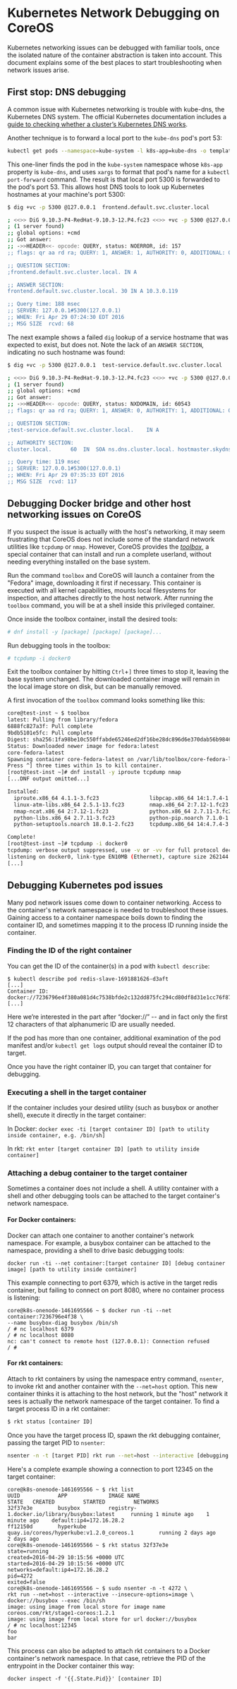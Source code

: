 # Kubernetes Network Debugging on CoreOS

Kubernetes networking issues can be debugged with familiar tools, once the isolated nature of the container abstraction is taken into account. This document explains some of the best places to start troubleshooting when network issues arise.

## First stop: DNS debugging

A common issue with Kubernetes networking is trouble with kube-dns, the Kubernetes DNS system. The official Kubernetes documentation includes a [guide to checking whether a cluster’s Kubernetes DNS works][k8s-dns-check].

Another technique is to forward a local port to the `kube-dns` pod's port 53:

```sh
kubectl get pods --namespace=kube-system -l k8s-app=kube-dns -o template --template="{{range.items}}{{.metadata.name}}{{end}}" | xargs -I{} kubectl port-forward --namespace=kube-system {} 5300:53
```

This one-liner finds the pod in the `kube-system` namespace whose `k8s-app` property is `kube-dns`, and uses `xargs` to format that pod's name for a `kubectl port-forward` command. The result is that local port 5300 is forwarded to the pod's port 53. This allows host DNS tools to look up Kubernetes hostnames at your machine's port 5300:

```sh
$ dig +vc -p 5300 @127.0.0.1  frontend.default.svc.cluster.local

; <<>> DiG 9.10.3-P4-RedHat-9.10.3-12.P4.fc23 <<>> +vc -p 5300 @127.0.0.1 frontend.default.svc.cluster.local
; (1 server found)
;; global options: +cmd
;; Got answer:
;; ->>HEADER<<- opcode: QUERY, status: NOERROR, id: 157
;; flags: qr aa rd ra; QUERY: 1, ANSWER: 1, AUTHORITY: 0, ADDITIONAL: 0

;; QUESTION SECTION:
;frontend.default.svc.cluster.local. IN A

;; ANSWER SECTION:
frontend.default.svc.cluster.local. 30 IN A 10.3.0.119

;; Query time: 188 msec
;; SERVER: 127.0.0.1#5300(127.0.0.1)
;; WHEN: Fri Apr 29 07:24:30 EDT 2016
;; MSG SIZE  rcvd: 68
```

The next example shows a failed `dig` lookup of a service hostname that was expected to exist, but does not. Note the lack of an `ANSWER SECTION`, indicating no such hostname was found:

```sh
$ dig +vc -p 5300 @127.0.0.1  test-service.default.svc.cluster.local

; <<>> DiG 9.10.3-P4-RedHat-9.10.3-12.P4.fc23 <<>> +vc -p 5300 @127.0.0.1 test-service.default.svc.cluster.local
; (1 server found)
;; global options: +cmd
;; Got answer:
;; ->>HEADER<<- opcode: QUERY, status: NXDOMAIN, id: 60543
;; flags: qr aa rd ra; QUERY: 1, ANSWER: 0, AUTHORITY: 1, ADDITIONAL: 0

;; QUESTION SECTION:
;test-service.default.svc.cluster.local.    IN A

;; AUTHORITY SECTION:
cluster.local.      60  IN  SOA ns.dns.cluster.local. hostmaster.skydns.local. 1461927600 28800 7200 604800 60

;; Query time: 119 msec
;; SERVER: 127.0.0.1#5300(127.0.0.1)
;; WHEN: Fri Apr 29 07:35:33 EDT 2016
;; MSG SIZE  rcvd: 117
```

## Debugging Docker bridge and other host networking issues on CoreOS

If you suspect the issue is actually with the host's networking, it may seem frustrating that CoreOS does not include some of the standard network utilities like `tcpdump` or `nmap`. However, CoreOS provides the [*toolbox*][toolbox], a special container that can install and run a complete userland, without needing everything installed on the base system.

Run the command `toolbox` and CoreOS will launch a container from the "Fedora" image, downloading it first if necessary. This container is executed with all kernel capabilities, mounts local filesystems for inspection, and attaches directly to the host network. After running the `toolbox` command, you will be at a shell inside this privileged container.

Once inside the toolbox container, install the desired tools:

```sh
# dnf install -y [package] [package] [package]...
```

Run debugging tools in the toolbox:

```sh
# tcpdump -i docker0
```

Exit the toolbox container by hitting `Ctrl`+`]` three times to stop it, leaving the base system unchanged. The downloaded container image will remain in the local image store on disk, but can be manually removed.

A first invocation of the `toolbox` command looks something like this:

```sh
core@test-inst ~ $ toolbox
latest: Pulling from library/fedora
6888fc827a3f: Pull complete
9bdb5101e5fc: Pull complete
Digest: sha256:1fa98be10c550ffabde65246ed2df16be28dc896d6e370dab56b98460bd27823
Status: Downloaded newer image for fedora:latest
core-fedora-latest
Spawning container core-fedora-latest on /var/lib/toolbox/core-fedora-latest.
Press ^] three times within 1s to kill container.
[root@test-inst ~]# dnf install -y iproute tcpdump nmap
[...DNF output omitted...]

Installed:
  iproute.x86_64 4.1.1-3.fc23                libpcap.x86_64 14:1.7.4-1.fc23
  linux-atm-libs.x86_64 2.5.1-13.fc23        nmap.x86_64 2:7.12-1.fc23
  nmap-ncat.x86_64 2:7.12-1.fc23             python.x86_64 2.7.11-3.fc23
  python-libs.x86_64 2.7.11-3.fc23           python-pip.noarch 7.1.0-1.fc23
  python-setuptools.noarch 18.0.1-2.fc23     tcpdump.x86_64 14:4.7.4-3.fc23

Complete!
[root@test-inst ~]# tcpdump -i docker0
tcpdump: verbose output suppressed, use -v or -vv for full protocol decode
listening on docker0, link-type EN10MB (Ethernet), capture size 262144 bytes
[...]
```

## Debugging Kubernetes pod issues

Many pod network issues come down to container networking. Access to the container's network namespace is needed to troubleshoot these issues. Gaining access to a container namespace boils down to finding the container ID, and sometimes mapping it to the process ID running inside the container.

### Finding the ID of the right container

You can get the ID of the container(s) in a pod with `kubectl describe`:

```
$ kubectl describe pod redis-slave-1691881626-d3aft
[...]
Container ID:       docker://7236796e4f380a081d4c7538bfde2c132dd875fc294cd80df8d31e1cc76f8726
[...]
```

Here we’re interested in the part after “docker://” -- and in fact only the first 12 characters of that alphanumeric ID are usually needed.

If the pod has more than one container, additional examination of the pod manifest and/or `kubectl get logs` output should reveal the container ID to target.

Once you have the right container ID, you can target that container for debugging.

### Executing a shell in the target container

If the container includes your desired utility (such as busybox or another shell), execute it directly in the target container:

In Docker: `docker exec -ti [target container ID] [path to utility inside container, e.g. /bin/sh]`

In rkt: `rkt enter [target container ID] [path to utility inside container]`

### Attaching a debug container to the target container

Sometimes a container does not include a shell. A utility container with a shell and other debugging tools can be attached to the target container's network namespace.

#### For Docker containers:

Docker can attach one container to another container's network namespace. For example, a busybox container can be attached to the namespace, providing a shell to drive basic debugging tools:

```
docker run -ti --net container:[target container ID] [debug container image] [path to utility inside container]
```

This example connecting to port 6379, which is active in the target redis container, but failing to connect on port 8080, where no container process is listening:

```
core@k8s-onenode-1461695566 ~ $ docker run -ti --net container:7236796e4f38 \
--name busybox-diag busybox /bin/sh
/ # nc localhost 6379
/ # nc localhost 8080
nc: can't connect to remote host (127.0.0.1): Connection refused
/ #
```

#### For rkt containers:

Attach to rkt containers by using the namespace entry command, `nsenter`, to invoke rkt and another container with the `--net=host` option. This new container thinks it is attaching to the host network, but the "host" network it sees is actually the network namespace of the target container. To find a target process ID in a rkt container:

```sh
$ rkt status [container ID]
```

Once you have the target process ID, spawn the rkt debugging container, passing the target PID to `nsenter`:

```sh
nsenter -n -t [target PID] rkt run --net=host --interactive [debugging container image] --exec [program]
```

Here's a complete example showing a connection to port 12345 on the target container:

```
core@k8s-onenode-1461695566 ~ $ rkt list
UUID            APP             IMAGE NAME                                      STATE   CREATED         STARTED         NETWORKS
32f37e3e        busybox         registry-1.docker.io/library/busybox:latest     running 1 minute ago    1 minute ago    default:ip4=172.16.28.2
ff12150d        hyperkube       quay.io/coreos/hyperkube:v1.2.0_coreos.1        running 2 days ago      2 days ago
core@k8s-onenode-1461695566 ~ $ rkt status 32f37e3e
state=running
created=2016-04-29 10:15:56 +0000 UTC
started=2016-04-29 10:15:56 +0000 UTC
networks=default:ip4=172.16.28.2
pid=4272
exited=false
core@k8s-onenode-1461695566 ~ $ sudo nsenter -n -t 4272 \
rkt run --net=host --interactive --insecure-options=image \
docker://busybox --exec /bin/sh
image: using image from local store for image name coreos.com/rkt/stage1-coreos:1.2.1
image: using image from local store for url docker://busybox
/ # nc localhost:12345
foo
bar
```

This process can also be adapted to attach rkt containers to a Docker container's network namespace. In that case, retrieve the PID of the entrypoint in the Docker container this way:

```
docker inspect -f '{{.State.Pid}}' [container ID]
```


[k8s-dns-check]: https://github.com/kubernetes/kubernetes/blob/release-1.2/cluster/addons/dns/README.md#how-do-i-test-if-it-is-working
[toolbox]: ../../../os/docs/latest/install-debugging-tools.md
